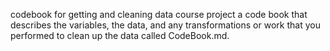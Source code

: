 codebook for getting and cleaning data course project
a code book that describes the variables, the data, and any transformations or work that you performed to clean up the data called CodeBook.md.
